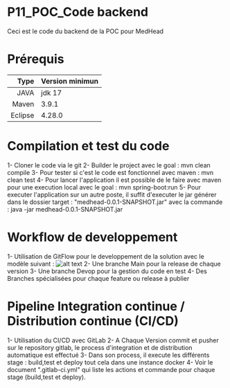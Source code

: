 
# P11_POC_Code backend

Ceci est le code du backend de la POC pour MedHead 

# Prérequis 

| Type | Version minimun|
|-----:|-----------|
|  JAVA| jdk 17    |
| Maven| 3.9.1     |
| Eclipse|4.28.0   |

# Compilation et test du code

1- Cloner le code via le git
2- Builder le project avec le goal : mvn clean compile
3- Pour tester si c'est le code est fonctionnel avec maven : mvn clean test
4- Pour lancer l'application il est possible de le faire avec maven pour une execution local avec le goal : mvn spring-boot:run
5- Pour executer l'application sur un autre poste, il suffit d'executer le jar générer dans le dossier target : "medhead-0.0.1-SNAPSHOT.jar" avec la commande : java -jar medhead-0.0.1-SNAPSHOT.jar


# Workflow de developpement
1- Utilisation de GitFlow pour le developpement de la solution avec le modèle suivant :
![alt text](https://github.com/wilkill/P11_POC_Code/tree/main/doc/gitflow.png?raw=true)
2- Une branche Main pour la release de chaque version
3- Une branche Devop pour la gestion du code en test
4- Des Branches spécialisées pour chaque feature ou release à publier

# Pipeline Integration continue / Distribution continue (CI/CD)
1- Utilisation du CI/CD avec GitLab
2- A Chaque Version commit et pusher sur le repository gitlab, le process d'integration et de distribution automatique est effectué
3- Dans son process, il execute les différents stage : build,test et deploy tout cela dans une instance docker
4- Voir le document ".gitlab-ci.yml" qui liste les actions et commande pour chaque stage (build,test et deploy).

